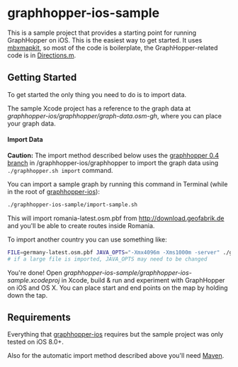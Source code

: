 graphhopper-ios-sample
======================

This is a sample project that provides a starting point for running GraphHopper on iOS. 
This is the easiest way to get started. It uses [mbxmapkit](https://github.com/mapbox/mbxmapkit), 
so most of the code is boilerplate, the GraphHopper-related code is in 
[Directions.m](graphhopper-ios-sample/Directions.m).

## Getting Started

To get started the only thing you need to do is to import data.

The sample Xcode project has a reference to the graph data at 
*graphhopper-ios/graphhopper/graph-data.osm-gh*, where you can place your graph data.

#### Import Data

**Caution:** The import method described below uses the [graphhopper 0.4 branch](https://github.com/graphhopper/graphhopper/tree/0.4) 
in /graphhopper-ios/graphhopper to import the graph data using `./graphhopper.sh import` command.

You can import a sample graph by running this command in Terminal 
(while in the root of [graphhopper-ios](https://github.com/graphhopper/graphhopper-ios)):

```sh
./graphhopper-ios-sample/import-sample.sh
```

This will import romania-latest.osm.pbf from http://download.geofabrik.de 
and you'll be able to create routes inside Romania.

To import another country you can use something like:

```sh
FILE=germany-latest.osm.pbf JAVA_OPTS="-Xmx4096m -Xms1000m -server" ./graphhopper-ios-sample/import-sample.sh
# if a large file is imported, JAVA_OPTS may need to be changed
```

You're done! Open *graphhopper-ios-sample/graphhopper-ios-sample.xcodeproj* in Xcode, build & run 
and experiment with GraphHopper on iOS and OS X. You can place start and end points on the map by holding down the tap.

## Requirements

Everything that [graphhopper-ios](https://github.com/graphhopper/graphhopper-ios) 
requires but the sample project was only tested on iOS 8.0+.

Also for the automatic import method described above you'll need [Maven](http://maven.apache.org).
